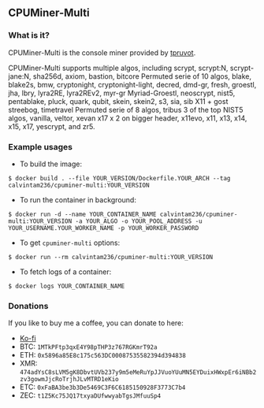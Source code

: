 ## CPUMiner-Multi

### What is it?

CPUMiner-Multi is the console miner provided by [tpruvot](https://github.com/tpruvot/cpuminer-multi).

CPUMiner-Multi supports multiple algos, including scrypt, scrypt:N, scrypt-jane:N, sha256d, axiom, bastion, bitcore Permuted serie of 10 algos, blake, blake2s, bmw, cryptonight, cryptonight-light, decred, dmd-gr, fresh, groestl, jha, lbry, lyra2RE, lyra2REv2, myr-gr Myriad-Groestl, neoscrypt, nist5, pentablake, pluck, quark, qubit, skein, skein2, s3, sia, sib X11 + gost streebog, timetravel Permuted serie of 8 algos, tribus 3 of the top NIST5 algos, vanilla, veltor, xevan x17 x 2 on bigger header, x11evo, x11, x13, x14, x15, x17, yescrypt, and zr5.

### Example usages

- To build the image:

```console
$ docker build . --file YOUR_VERSION/Dockerfile.YOUR_ARCH --tag calvintam236/cpuminer-multi:YOUR_VERSION
```

- To run the container in background:

```console
$ docker run -d --name YOUR_CONTAINER_NAME calvintam236/cpuminer-multi:YOUR_VERSION -a YOUR_ALGO -o YOUR_POOL_ADDRESS -u YOUR_USERNAME.YOUR_WORKER_NAME -p YOUR_WORKER_PASSWORD
```

- To get `cpuminer-multi` options:

```console
$ docker run --rm calvintam236/cpuminer-multi:YOUR_VERSION
```

- To fetch logs of a container:

```console
$ docker logs YOUR_CONTAINER_NAME
```

### Donations

If you like to buy me a coffee, you can donate to here:

- [Ko-fi](https://ko-fi.com/calvintam236)
- BTC: `1MTkPFtp3qxE4Y98pTHP3z767RGKmrT92a`
- ETH: `0x5896a85E8c175c563DC00087535582394d394838`
- XMR: `474adYsC8sLVM5gK8DbvtUVb237y9m5eMeRuYpJJVuoYUuMN5EYDuixHWxpEr6iNBb2zv3gowmJjcRoTrjhJLvMTRD1eKio`
- ETC: `0xFaBA3be3b3De5469C3F6C6185150928F3773C7b4`
- ZEC: `t1Z5Kc75JQ17txyaDUfwwyabTgsJMfuuSp4`
